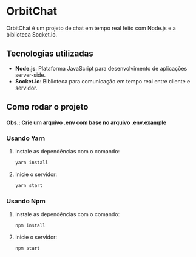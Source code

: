 # OrbitChat

OrbitChat é um projeto de chat em tempo real feito com Node.js e a biblioteca Socket.io.

## Tecnologias utilizadas

- **Node.js**: Plataforma JavaScript para desenvolvimento de aplicações server-side.
- **Socket.io**: Biblioteca para comunicação em tempo real entre cliente e servidor.

## Como rodar o projeto

#### Obs.: Crie um arquivo .env com base no arquivo .env.example

### Usando Yarn
1. Instale as dependências com o comando:
   ```bash
   yarn install

2. Inicie o servidor:
    ```bash
    yarn start

### Usando Npm
1. Instale as dependências com o comando:
   ```bash
   npm install

2. Inicie o servidor:
    ```bash
    npm start
